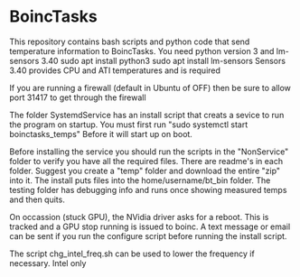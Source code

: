 # BoincTasks
This repository contains bash scripts and python code that send temperature
information to BoincTasks.  You need python version 3 and lm-sensors 3.40
    sudo apt install python3
    sudo apt install lm-sensors
Sensors 3.40 provides CPU and ATI temperatures and is required

If you are running a firewall (default in Ubuntu of OFF) then be sure to allow 
port 31417 to get through the firewall

The folder SystemdService has an install script that creats a sevice to run
the program on startup.  You must first run  "sudo systemctl start boinctasks_temps"
Before it will start up on boot.

Before installing the service you should run the scripts in the "NonService" 
folder to verify you have all the required files.  There are readme's in each folder.
Suggest you create a "temp" folder and download the entire "zip" into it.  The install
puts files into the home/username/bt_bin folder.  The testing folder has debugging info
and runs once showing measured temps and then quits.

On occassion (stuck GPU), the NVidia driver asks for a reboot.  This is tracked and
a GPU stop running is issued to boinc.  A text message or email can be sent if you
run the configure script before running the install script.

The script chg_intel_freq.sh can be used to lower the frequency if necessary.  Intel only
